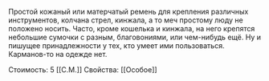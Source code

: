 Простой кожаный или матерчатый ремень для крепления различных инструментов, колчана стрел, кинжала, а то меч простому люду не положено носить. Часто, кроме кошелька и кинжала, на него крепятся небольшие сумочки с разным, благовониями, или чем-нибудь ещё. Ну и пишущее принадлежности у тех, кто умеет ими пользоваться. Карманов-то на одежде нет.


Стоимость: 5 [[С.М.]]
Свойства: [[Особое]]